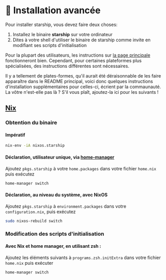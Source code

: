 # 🚀 Installation avancée

Pour installer starship, vous devez faire deux choses:

1. Installez le binaire **starship** sur votre ordinateur
1. Dites à votre shell d'utiliser le binaire de starship comme invite en modifiant ses scripts d'initialisation

Pour la plupart des utilisateurs, les instructions sur [la page principale](/guide/#🚀-installation) fonctionneront bien. Cependant, pour certaines plateformes plus spécialisées, des instructions différentes sont nécessaires.

Il y a tellement de plates-formes, qu'il aurait été déraisonnable de les faire apparaître dans le README principal, voici donc quelques instructions d'installation supplémentaires pour celles-ci, écrient par la commaunauté. La vôtre n'est-elle pas là ? S'il vous plaît, ajoutez-la ici pour les suivants !

## [Nix](https://nixos.wiki/wiki/Nix)

### Obtention du binaire

#### Impératif

```sh
nix-env -iA nixos.starship
```

#### Déclaration, utilisateur unique, via [home-manager](home-manager)

Ajoutez `pkgs.starship` à votre `home.packages` dans votre fichier `home.nix` puis exécutez

```sh
home-manager switch
```

#### Déclaration, au niveau du système, avec NixOS

Ajoutez `pkgs.starship` à `environment.packages` dans votre `configuration.nix`, puis exécutez

```sh
sudo nixos-rebuild switch
```

### Modification des scripts d'initialisation

#### Avec Nix et home manager, en utilisant zsh :

Ajoutez les éléments suivants à `programs.zsh.initExtra` dans votre fichier `home.nix` puis exécuter

```sh
home-manager switch
```

